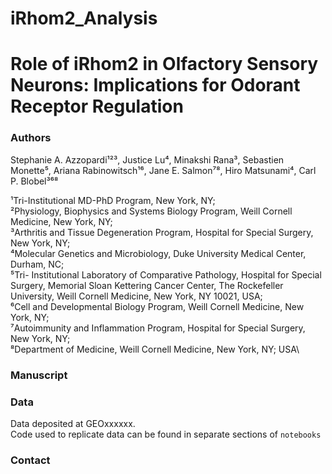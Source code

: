 # iRhom2_Analysis

# Role of iRhom2 in Olfactory Sensory Neurons: Implications for Odorant Receptor Regulation

### Authors 
Stephanie A. Azzopardi¹²³, Justice Lu⁴, Minakshi Rana³, Sebastien Monette⁵, Ariana Rabinowitsch¹⁶, Jane E. Salmon⁷⁸, Hiro Matsunami⁴, Carl P. Blobel³⁶⁸

¹Tri-Institutional MD-PhD Program, New York, NY;\
²Physiology, Biophysics and Systems Biology Program, Weill Cornell Medicine, New York, NY;\
³Arthritis and Tissue Degeneration Program, Hospital for Special Surgery, New York, NY;\
⁴Molecular Genetics and Microbiology, Duke University Medical Center, Durham, NC;\
⁵Tri- Institutional Laboratory of Comparative Pathology, Hospital for Special Surgery, Memorial Sloan Kettering Cancer Center, The Rockefeller University, Weill Cornell Medicine, New York, NY 10021, USA;\
⁶Cell and Developmental Biology Program, Weill Cornell Medicine, New York, NY;\
⁷Autoimmunity and Inflammation Program, Hospital for Special Surgery, New York, NY;\
⁸Department of Medicine, Weill Cornell Medicine, New York, NY; USA\

### Manuscript

### Data
Data deposited at GEOxxxxxx.\
Code used to replicate data can be found in separate sections of `notebooks`
### Contact

